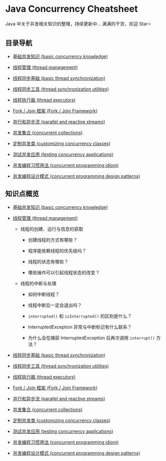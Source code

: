 # Java Concurrency Cheatsheet

Java 中关于并发相关知识的整理，持续更新中... 满满的干货，欢迎 Star⭐


## 目录导航

- [基础并发知识 (basic concurrency knowledge)](src/bck/README.md "进入子页面")

- [线程管理 (thread management)](src/tm/README.md "进入子页面")

- [线程同步基础 (basic thread synchronization)](src/bts/README.md "进入子页面")

- [线程同步工具 (thread synchronization utilities)](src/tsu/README.md "进入子页面")

- [线程执行器 (thread executors)](src/te/README.md "进入子页面")

- [Fork / Join 框架 (Fork / Join Framework)](src/fjf/README.md "进入子页面")

- [并行和异步流 (parallel and reactive streams)](src/pars/README.md "进入子页面")

- [并发集合 (concurrent collections)](src/cc/README.md "进入子页面")

- [定制并发类 (customizing concurrency classes)](src/ccc/README.md "进入子页面")

- [测试并发应用 (testing concurrency applications)](src/tca/README.md "进入子页面")

- [并发编程习惯用法 (concurrent programming idiom)](src/cpi/README.md "进入子页面")

- [并发编程设计模式 (concurrent programming design patterns)](src/cpdp/README.md "进入子页面")


## 知识点概览

- [基础并发知识 (basic concurrency knowledge)](src/bck/README.md "进入子页面")

- [线程管理 (thread management)](src/tm/README.md "进入子页面")

    - 线程的创建、运行与信息的获取
    
        - 创建线程的方式有哪些？
        
        - 程序能依赖线程的优先级吗？
        
        - 线程的状态有哪些？
        
        - 哪些操作可以引起线程状态的改变？
    
    - 线程的中断与处理
    
        - 如何中断线程？
        
        - 线程中断后一定会退出吗？
        
        - `interrupted()` 和 `isInterrupted()` 的区别是什么？
        
        - InterruptedException 异常与中断标记有什么联系？
         
        - 为什么会在捕获 InterruptedException 后再次调用 `interrupt()` 方法？


- [线程同步基础 (basic thread synchronization)](src/bts/README.md "进入子页面")

- [线程同步工具 (thread synchronization utilities)](src/tsu/README.md "进入子页面")

- [线程执行器 (thread executors)](src/te/README.md "进入子页面")

- [Fork / Join 框架 (Fork / Join Framework)](src/fjf/README.md "进入子页面")

- [并行和异步流 (parallel and reactive streams)](src/pars/README.md "进入子页面")

- [并发集合 (concurrent collections)](src/cc/README.md "进入子页面")

- [定制并发类 (customizing concurrency classes)](src/ccc/README.md "进入子页面")

- [测试并发应用 (testing concurrency applications)](src/tca/README.md "进入子页面")

- [并发编程习惯用法 (concurrent programming idiom)](src/cpi/README.md "进入子页面")

- [并发编程设计模式 (concurrent programming design patterns)](src/cpdp/README.md "进入子页面")
